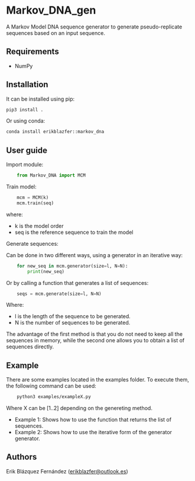 # Markov_DNA_gen

A Markov Model DNA sequence generator to generate pseudo-replicate sequences based on an input sequence.

## Requirements

- NumPy

## Installation

It can be installed using pip:

``` bash
pip3 install .
```

Or using conda:

``` bash
conda install erikblazfer::markov_dna
```

## User guide

Import module:

```python
    from Markov_DNA import MCM
```

Train model:

```python
    mcm = MCM(k)
    mcm.train(seq)
```

where:
  - k is the model order
  - seq is the reference sequence to train the model

Generate sequences:

Can be done in two different ways, using a generator in an iterative way:

```python
    for new_seq in mcm.generator(size=l, N=N):
        print(new_seq)
```

Or by calling a function that generates a list of sequences:

```python
    seqs = mcm.generate(size=l, N=N)
```

Where:
  - l is the length of the sequence to be generated.
  - N is the number of sequences to be generated.

The advantage of the first method is that you do not need to keep all the sequences in memory, while the second one allows you to obtain a list of sequences directly.

## Example

There are some examples located in the examples folder. To execute them, the following command can be used:

```bash
    python3 examples/exampleX.py
```

Where X can be [1..2] depending on the genereting method.

- Example 1: Shows how to use the function that returns the list of sequences.
- Example 2: Shows how to use the iterative form of the generator generator.

## Authors

Erik Blázquez Fernández (erikblazfer@outlook.es)